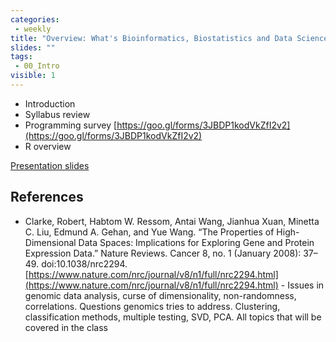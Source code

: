 ```yaml
---
categories:
 - weekly
title: "Overview: What's Bioinformatics, Biostatistics and Data Science?"
slides: ""
tags:
 - 00_Intro
visible: 1
---
```


- Introduction
- Syllabus review
- Programming survey [https://goo.gl/forms/3JBDP1kodVkZfI2v2](https://goo.gl/forms/3JBDP1kodVkZfI2v2)
- R overview

[Presentation slides]({{site.baseurl}}/presentations/00_Intro/00_Intro.pdf)

## References

- Clarke, Robert, Habtom W. Ressom, Antai Wang, Jianhua Xuan, Minetta C. Liu, Edmund A. Gehan, and Yue Wang. “The Properties of High-Dimensional Data Spaces: Implications for Exploring Gene and Protein Expression Data.” Nature Reviews. Cancer 8, no. 1 (January 2008): 37–49. doi:10.1038/nrc2294. [https://www.nature.com/nrc/journal/v8/n1/full/nrc2294.html](https://www.nature.com/nrc/journal/v8/n1/full/nrc2294.html) - Issues in genomic data analysis, curse of dimensionality, non-randomness, correlations. Questions genomics tries to address. Clustering, classification methods, multiple testing, SVD, PCA. All topics that will be covered in the class


